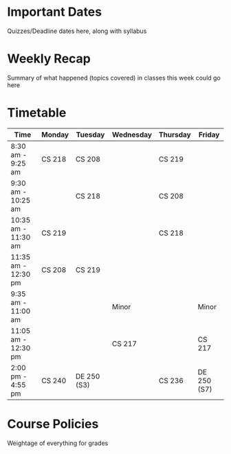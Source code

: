 # Important Dates

Quizzes/Deadline dates here, along with syllabus

# Weekly Recap

Summary of what happened (topics covered) in classes this week could go here

# Timetable

| Time                | Monday       | Tuesday      | Wednesday     | Thursday      | Friday       |
|---------------------|--------------|--------------|---------------|---------------|--------------|
| 8:30 am - 9:25 am   | CS 218       | CS 208       |               | CS 219        |              |
| 9:30 am - 10:25 am  |              | CS 218       |               | CS 208        |              |
| 10:35 am - 11:30 am | CS 219       |              |               | CS 218        |              |
| 11:35 am - 12:30 pm | CS 208       | CS 219       |               |               |              |
| 9:35 am - 11:00 am  |              |              | Minor         |               | Minor        |
| 11:05 am - 12:30 pm |              |              | CS 217        |               | CS 217       |
| 2:00 pm - 4:55 pm   | CS 240       | DE 250 (S3)  |               | CS 236        | DE 250 (S7)  |

# Course Policies

Weightage of everything for grades
